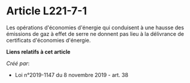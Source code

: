 # Article L221-7-1 

Les opérations d'économies d'énergie qui conduisent à une hausse des émissions de gaz à effet de serre ne donnent pas lieu à
la délivrance de certificats d'économies d'énergie.

**Liens relatifs à cet article**

_Créé par_:

  - Loi n°2019-1147 du 8 novembre 2019 - art. 38
